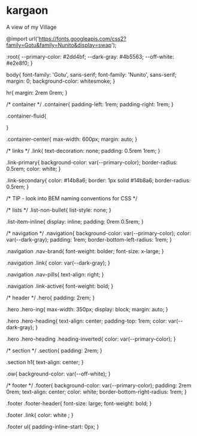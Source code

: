 # kargaon
 A view of my Village


@import url('https://fonts.googleapis.com/css2?family=Gotu&family=Nunito&display=swap');

:root{
    --primary-color: #2dd4bf;
    --dark-gray: #4b5563;
    --off-white: #e2e8f0;
}

body{
    font-family: 'Gotu', sans-serif;
    font-family: 'Nunito', sans-serif;
    margin: 0;
    background-color: whitesmoke;
}

hr{
    margin: 2rem 0rem;
}

/* container */
.container{
    padding-left: 1rem;
    padding-right: 1rem;
}

.container-fluid{

}

.container-center{
    max-width: 600px;
    margin: auto;
}

/* links */
.link{
    text-decoration: none;
    padding: 0.5rem 1rem;
}

.link-primary{
    background-color: var(--primary-color);
    border-radius: 0.5rem;
    color: white;
}

.link-secondary{
    color: #14b8a6;
    border: 1px solid #14b8a6;
    border-radius: 0.5rem;
}

/* TIP - look into BEM naming conventions for CSS */

/* lists */
.list-non-bullet{
    list-style: none;
}

.list-item-inline{
    display: inline;
    padding: 0rem 0.5rem;
}

/* navigation */
.navigation{
    background-color: var(--primary-color);
    color: var(--dark-gray);
    padding: 1rem;
    border-bottom-left-radius: 1rem;
}

.navigation .nav-brand{
    font-weight: bolder;
    font-size: x-large;
}

.navigation .link{
    color: var(--dark-gray);
}

.navigation .nav-pills{
    text-align: right;
}

.navigation .link-active{
    font-weight: bold;
}

/* header */
.hero{
    padding: 2rem;
}

.hero .hero-ing{
    max-width: 350px;
    display: block;
    margin: auto;
}

.hero .hero-heading{
    text-align: center;
    padding-top: 1rem;
    color: var(--dark-gray);
}

.hero .hero-heading .heading-inverted{
    color: var(--primary-color);
}

/* section */
.section{
    padding: 2rem;
}

.section h1{
    text-align: center;
}

.ow{
    background-color: var(--off-white);
}

/* footer */
.footer{
    background-color: var(--primary-color);
    padding: 2rem 0rem;
    text-align: center;
    color: white;
    border-bottom-right-radius: 1rem;
}

.footer .footer-header{
    font-size: large;
    font-weight: bold;
}

.footer .link{
    color: white ;
}

.footer ul{
    padding-inline-start: 0px;
}
